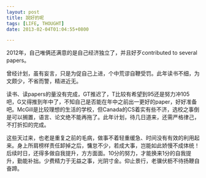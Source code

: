 ```yaml
---
layout: post
title: 說好的呢
tags: [LIFE, THOUGHT]
date: 2013-02-04T01:04:55+0800

---
```


2012年，自己唯俩还满意的是自己经济独立了，并且好歹contributed to several papers。

曾经计划，虽有妄言，只是为促自己上进，个中荒谬自鞭受罚。此年读书不细，为文颇少，不省而警，精进近无。  

读书、读papers的量没有完成，GT推迟了，T比较有希望到95还是努力冲105吧，G又得推到年中了，不知自己是否能在年中之前出一更好的paper，好好准备吧。McGill是比较理想的生活的学校，但Canada的CS着实有些不济，选校之事倒是可以搁置，语言、论文绝不能再拖了。此年计划，待几日道来，还需严格律己，不打折扣的完成。  

这些天过来，也老是重复之前的毛病，做事不着轻重缓急、时间没有有效的利用起来。身上所肩榜样责任卸掉之后，慵怠不少，若成大事，岂能如此娇慢不成体统！后续时日，还得多做自我提升，方方面面。10分的努力，才能换来1分的自我提升，勤能补拙。少费精力于无益之事，光阴寸金。仰止景行，老骥伏枥不待扬鞭自奋蹄。